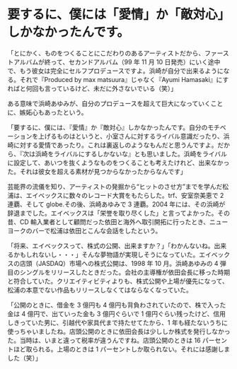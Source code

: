 # 要するに、僕には「愛情」か「敵対心」しかなかったんです。

「とにかく、ものをつくることにこだわりのあるアーティストだから、ファーストアルバムが終って、セカンドアルバム（99 年 11 月 10 日発売）にいく途中で、もう彼女は完全にセルフプロデュースですよ。浜崎が自分で出来るようになる。それで『Produced by max matsuura』じゃなく『Ayumi Hamasaki』にすればと何回も言っているけど、未だに外さないでいる（笑）」

ある意味で浜崎あゆみが、自分のプロデュースを超えて巨大になっていくことに、嫉妬心もあったという。

「要するに、僕には、『愛情』か『敵対心』しかなかったんです。自分のモチベーションを上げるものはというと、小室さんに対するライバル意識だったり、浜崎に対する愛情であったり。これは裏返しのようなもんだと思うんですよ。だから、『次は浜崎をライバルにするしかないな』とも思いました。浜崎をライバルに設定して、あいつを抜くようなものをつくることも考えたけれど、出来なかった。それは彼女を超える素材が見つからなかったからなんです」

芸能界の流儀を知り、アーティストの発掘から“ヒットのさせ方”までを学んだ松浦は、エイベックスに数々のレコード大賞をもたらした。trf、安室奈美恵で 2 連覇、そして globe.その後、浜崎あゆみで 3 連覇。2004 年には、その浜崎が辞退までした。エイベックスは「栄誉を取り尽くした」と言ってよかった。その昔、CD 輸入業者として顧問だった依田と海外へ取引開拓に行ったとき、ニューヨークのバーで松浦は依田とこんな会話をしたという。

「将来、エイベックスって、株式の公開、出来ますか？」「わかんないね。出来るかもしれないし・・・」そんな夢物語が実現しそうになっていた。エイベックスの店頭（JASDAQ）市場への株式公開は、1998 年 10 月。浜崎あゆみの 4 弾目のシングルをリリースしたときだった。会社の主導権が依田会長に移った時期と符合していた。クリエイティビティよりも、株式公開や上場が優先になって、松浦の本意でない作品もリリースしなくてはならなくなっていた。

「公開のときに、借金を 3 億円も 4 億円も背負わされていたので、株で入った金は 4 億円で、出ていった金も 3 億円ぐらいで 1 億円ぐらい残ったけど、信用しきっていた男に、引越代や家具代まで持たせてたから、1 年も経たないうちに使っちゃいましたね。店頭公開のときに依田会長は少ししか株式を発行しなかった。当時は、いまと違って税率が違うんですね。店頭公開のときは 16 パーセントほど取られる。上場のときは 1 パーセントしか取られない。それには感謝しました（笑）」
